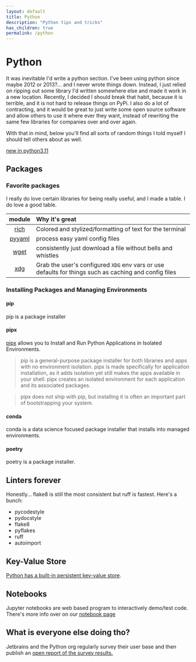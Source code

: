 ```yaml
---
layout: default
title: Python
description: "Python tips and tricks"
has_children: true
permalink: /python
---
```


# Python
It was inevitable I'd write a python section. I've been using python since
maybe 2012 or 2013?... and I never wrote things down. Instead, I just
relied on ripping out some library I'd written somewhere else and made it work
in a new location. Recently, I decided I should break that habit, because it is
terrible, and it is not hard to release things on PyPi. I also do a
lot of contracting, and it would be great to just write some open source
software and allow others to use it where ever they want, instead of rewriting
the same few libraries for companies over and over again.

With that in mind, below you'll find all sorts of random things I told myself
I should tell others about as well.

[new in python3.11](https://12ft.io/proxy?q=https%3A%2F%2Frealpython.com%2Fpython311-new-features%2F)

## Packages
### Favorite packages
I really do love certain libraries for being really useful, and I made a table.
I do love a good table.

|  module  | Why it's great                                                                                        |
|:--------:|:------------------------------------------------------------------------------------------------------|
|  [rich]  | Colored and stylized/formatting of text for the terminal                                              |
| [pyyaml] | process easy yaml config files                                                                        |
|  [wget]  | consistently just download a file without bells and whistles                                          |
|   [xdg]  | Grab the user's configured `XDG` env vars or use defaults for things such as caching and config files |

### Installing Packages and Managing Environments

#### pip
pip is a package installer

#### pipx
[pipx] allows you to Install and Run Python Applications in Isolated Environments.

> pip is a general-purpose package installer for both libraries and apps with no environment isolation. pipx is made specifically for application installation, as it adds isolation yet still makes the apps available in your shell: pipx creates an isolated environment for each application and its associated packages.

> pipx does not ship with pip, but installing it is often an important part of bootstrapping your system.

#### conda
conda is a data science focused package installer that installs into managed environments.

#### poetry
poetry is a package installer.

## Linters forever
Honestly... flake8 is still the most consistent but ruff is fastest. Here's a bunch:
- pycodestyle
- pydocstyle
- flake8
- pyflakes
- ruff
- autoimport

## Key-Value Store
[Python has a built-in persistent key-value store](https://remusao.github.io/posts/python-dbm-module.html).

## Notebooks
Jupyter notebooks are web based program to interactively demo/test code. There's more info over on our [notebook page](/python/notebook)


## What is everyone else doing tho?
Jetbrains and the Python org regularly survey their user base and then publish
an [open report of the survey results.](https://lp.jetbrains.com/python-developers-survey-2021/)


[pipx]: https://pypa.github.io/pipx/
[rich]: https://github.com/Textualize/rich
[pyyaml]: https://github.com/yaml/pyyaml
[wget]: https://pypi.org/project/wget/
[xdg]: https://pypi.org/project/xdg/
